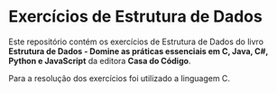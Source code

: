 # Exercícios de Estrutura de Dados

Este repositório contém os exercícios de Estrutura de Dados do livro **Estrutura de Dados - Domine as práticas essenciais em C, Java, C#, Python e JavaScript** da editora **Casa do Código**.

Para a resolução dos exercícios foi utilizado a linguagem C.